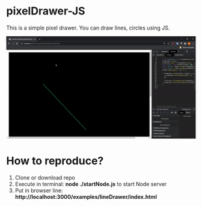 # pixelDrawer-JS
This is a simple pixel drawer. You can draw lines, circles using JS.

![Example of drawn line](https://github.com/AntonOnyshch/pixelDrawer-JS/raw/main/readme-Resources/example.gif)


# How to reproduce?
1. Clone or download repo
2. Execute in terminal: **node ./startNode.js** to start Node server
3. Put in browser line: **http://localhost:3000/examples/lineDrawer/index.html**
